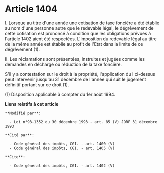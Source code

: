 # Article 1404

I. Lorsque au titre d'une année une cotisation de taxe foncière a été établie au nom d'une personne autre que le redevable
légal, le dégrèvement de cette cotisation est prononcé à condition que les obligations prévues à l'article 1402 aient été
respectées. L'imposition du redevable légal au titre de la même année est établie au profit de l'Etat dans la limite de ce
dégrèvement (1). 

II. Les réclamations sont présentées, instruites et jugées comme les demandes en décharge ou réduction de la taxe foncière. 

S'il y a contestation sur le droit à la propriété, l'application du I ci-dessus peut intervenir jusqu'au 31 décembre de
l'année qui suit le jugement définitif portant sur ce droit (1). 

(1) Disposition applicable à compter du 1er août 1994.

**Liens relatifs à cet article**

	**Modifié par**:

	  - Loi n°93-1352 du 30 décembre 1993 - art. 85 (V) JORF 31 décembre 1993

	**Cité par**:

	  - Code général des impôts, CGI. - art. 1400 (V)
	  - Code général des impôts, CGI. - art. 1405 (V)

	**Cite**:

	  - Code général des impôts, CGI. - art. 1402 (V)
